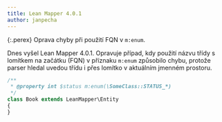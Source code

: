 ```yaml
---
title: Lean Mapper 4.0.1
author: janpecha
---
```


{:.perex}
Oprava chyby při použití FQN v `m:enum`.

Dnes vyšel Lean Mapper 4.0.1. Opravuje případ, kdy použití názvu třídy s lomítkem na začátku (FQN) v příznaku `m:enum` způsobilo chybu, protože parser hledal uvedou třídu i přes lomítko v aktuálním jmenném prostoru.

```php
/**
 * @property int $status m:enum(\SomeClass::STATUS_*)
 */
class Book extends LeanMapper\Entity
{
}
```
